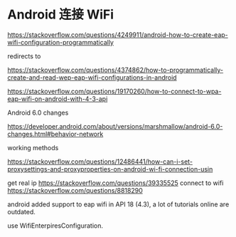 # Android 连接 WiFi

<!--
ID: 89c937c1-8dd6-4557-ba14-7d1adf98ec2d
Status: publish
Date: 2018-04-04T06:00:00
Modified: 2020-05-16T11:33:36
wp_id: 539
-->

https://stackoverflow.com/questions/4249911/android-how-to-create-eap-wifi-configuration-programmatically

redirects to 

https://stackoverflow.com/questions/4374862/how-to-programmatically-create-and-read-wep-eap-wifi-configurations-in-android

https://stackoverflow.com/questions/19170260/how-to-connect-to-wpa-eap-wifi-on-android-with-4-3-api


Android 6.0 changes

https://developer.android.com/about/versions/marshmallow/android-6.0-changes.html#behavior-network


working methods

https://stackoverflow.com/questions/12486441/how-can-i-set-proxysettings-and-proxyproperties-on-android-wi-fi-connection-usin

get real ip	https://stackoverflow.com/questions/39335525
connect to wifi	https://stackoverflow.com/questions/8818290

android added support to eap wifi in API 18 (4.3), a lot of tutorials online are outdated.

use WifiEnterpiresConfiguration.